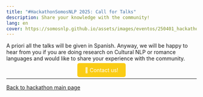 ```yaml
---
title: "#HackathonSomosNLP 2025: Call for Talks"
description: Share your knowledge with the community!
lang: en
cover: https://somosnlp.github.io/assets/images/eventos/250401_hackathon_sinfecha.jpg
---
```


A priori all the talks will be given in Spanish. Anyway, we will be happy to hear from you if you are doing research on Cultural NLP or romance languages and would like to share your experience with the community.

<center><a href="mailto:info@somosnlp.org" target="_blank" style="background-color:#FACC15; color:white; margin:20px 20px; padding:10px 20px; text-decoration:none; border-radius:5px;">📝 Contact us!</a></center>

---

[Back to hackathon main page](https://somosnlp.org/en/hackathon)
